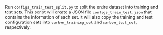 Run `configs_train_test_split.py` to split the entire dataset into training and test sets.
This script will create a JSON file `configs_train_test.json` that contains the information of each set.
It will also copy the training and test configuration sets into `carbon_training_set` and `carbon_test_set`, respectively.
